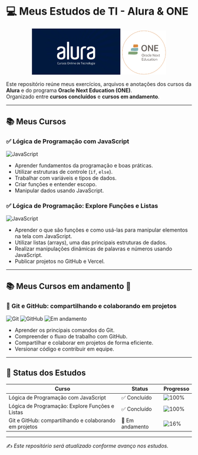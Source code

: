 # 💻 Meus Estudos de TI - Alura & ONE

<p align="center">
  <img src="logos/alura.webp" alt="Logo da Alura" width="240"/>
  <img src="logos/one.png" alt="Logo do ONE" width="120"/>
</p>

Este repositório reúne meus exercícios, arquivos e anotações dos cursos da **Alura** e do programa **Oracle Next Education (ONE)**.  
Organizado entre **cursos concluídos** e **cursos em andamento**.

---

## 📚 Meus Cursos

### ✅ Lógica de Programação com JavaScript  
![JavaScript](https://img.shields.io/badge/JavaScript-F7DF1E?logo=javascript&logoColor=black)  

- Aprender fundamentos da programação e boas práticas.
- Utilizar estruturas de controle (`if`, `else`).
- Trabalhar com variáveis e tipos de dados.
- Criar funções e entender escopo.
- Manipular dados usando JavaScript.

### ✅ Lógica de Programação: Explore Funções e Listas  
![JavaScript](https://img.shields.io/badge/JavaScript-F7DF1E?logo=javascript&logoColor=black)  

- Aprender o que são funções e como usá-las para manipular elementos na tela com JavaScript.
- Utilizar listas (arrays), uma das principais estruturas de dados.
- Realizar manipulações dinâmicas de palavras e números usando JavaScript.
- Publicar projetos no GitHub e Vercel.

---

## 📚 Meus Cursos em andamento 🚧

### 🚧 Git e GitHub: compartilhando e colaborando em projetos  
![Git](https://img.shields.io/badge/Git-F05032?logo=git&logoColor=white)
![GitHub](https://img.shields.io/badge/GitHub-181717?logo=github&logoColor=white)
![Em andamento](https://img.shields.io/badge/Em%20andamento-yellow)

- Aprender os principais comandos do Git.
- Compreender o fluxo de trabalho com GitHub.
- Compartilhar e colaborar em projetos de forma eficiente.
- Versionar código e contribuir em equipe.

---

## 🚀 Status dos Estudos

| Curso                                                        | Status        | Progresso                                      |
|--------------------------------------------------------------|---------------|------------------------------------------------|
| Lógica de Programação com JavaScript                         | ✅ Concluído  | ![100%](https://img.shields.io/badge/100%25-brightgreen) |
| Lógica de Programação: Explore Funções e Listas              | ✅ Concluído  | ![100%](https://img.shields.io/badge/100%25-brightgreen) |
| Git e GitHub: compartilhando e colaborando em projetos       | 🚧 Em andamento | ![16%](https://img.shields.io/badge/16%25-yellow)         |

---

✍️ *Este repositório será atualizado conforme avanço nos estudos.*
